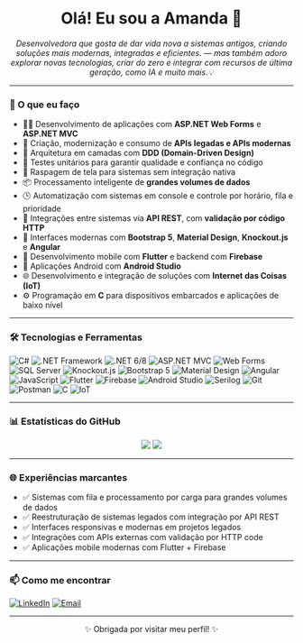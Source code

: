 <h1 align="center">Olá! Eu sou a Amanda 👋</h1>

<p align="center">
  <em>Desenvolvedora que gosta de dar vida nova a sistemas antigos, criando soluções mais modernas, integradas e eficientes. 
  — mas também adoro explorar novas tecnologias, criar do zero e integrar com recursos de última geração, como IA e muito mais.💡
  </em>
</p>

---

### 💼 O que eu faço

- 👩‍💻 Desenvolvimento de aplicações com **ASP.NET Web Forms** e **ASP.NET MVC**
- 🔄 Criação, modernização e consumo de **APIs legadas e APIs modernas**
- 🧠 Arquitetura em camadas com **DDD (Domain-Driven Design)**
- 🧪 Testes unitários para garantir qualidade e confiança no código
- 🧹 Raspagem de tela para sistemas sem integração nativa
- 📦 Processamento inteligente de **grandes volumes de dados**
- 🕒 Automatização com sistemas em console e controle por horário, fila e prioridade
- 🤝 Integrações entre sistemas via **API REST**, com **validação por código HTTP**
- 🎨 Interfaces modernas com **Bootstrap 5**, **Material Design**, **Knockout.js** e **Angular**
- 📱 Desenvolvimento mobile com **Flutter** e backend com **Firebase**
- 📲 Aplicações Android com **Android Studio**
- 🌐 Desenvolvimento e integração de soluções com **Internet das Coisas (IoT)**
- ⚙️ Programação em **C** para dispositivos embarcados e aplicações de baixo nível

---

### 🛠️ Tecnologias e Ferramentas

![C#](https://img.shields.io/badge/-C%23-239120?style=for-the-badge&logo=c-sharp&logoColor=white)
![.NET Framework](https://img.shields.io/badge/-.NET%20Framework%204.5.2-512BD4?style=for-the-badge&logo=dotnet)
![.NET 6/8](https://img.shields.io/badge/-.NET%206%20%7C%208-512BD4?style=for-the-badge&logo=dotnet)
![ASP.NET MVC](https://img.shields.io/badge/-ASP.NET%20MVC-blue?style=for-the-badge)
![Web Forms](https://img.shields.io/badge/-Web%20Forms-00599C?style=for-the-badge)
![SQL Server](https://img.shields.io/badge/-SQL%20Server-CC2927?style=for-the-badge&logo=microsoftsqlserver)
![Knockout.js](https://img.shields.io/badge/-Knockout.js-94B447?style=for-the-badge)
![Bootstrap 5](https://img.shields.io/badge/-Bootstrap%205-7952B3?style=for-the-badge&logo=bootstrap)
![Material Design](https://img.shields.io/badge/-Material%20Design-757575?style=for-the-badge&logo=materialdesign)
![Angular](https://img.shields.io/badge/-Angular-DD0031?style=for-the-badge&logo=angular)
![JavaScript](https://img.shields.io/badge/-JavaScript-F7DF1E?style=for-the-badge&logo=javascript)
![Flutter](https://img.shields.io/badge/-Flutter-02569B?style=for-the-badge&logo=flutter&logoColor=white)
![Firebase](https://img.shields.io/badge/-Firebase-FFCA28?style=for-the-badge&logo=firebase&logoColor=black)
![Android Studio](https://img.shields.io/badge/-Android%20Studio-3DDC84?style=for-the-badge&logo=androidstudio&logoColor=white)
![Serilog](https://img.shields.io/badge/-Serilog-0C0C0C?style=for-the-badge)
![Git](https://img.shields.io/badge/-Git-F05032?style=for-the-badge&logo=git&logoColor=white)
![Postman](https://img.shields.io/badge/-Postman-FF6C37?style=for-the-badge&logo=postman)
![C](https://img.shields.io/badge/-C-00599C?style=for-the-badge&logo=c&logoColor=white)
![IoT](https://img.shields.io/badge/-IoT-00BFFF?style=for-the-badge)

---

### 📊 Estatísticas do GitHub

<p align="center">
  <img src="https://github-readme-stats.vercel.app/api?username=SEU_USUARIO_AQUI&show_icons=true&theme=radical" />
  <img src="https://github-readme-stats.vercel.app/api/top-langs/?username=SEU_USUARIO_AQUI&layout=compact&theme=radical" />
</p>

---

### 🌐 Experiências marcantes

- ✅ Sistemas com fila e processamento por carga para grandes volumes de dados
- ✅ Reestruturação de sistemas legados com integração por API REST
- ✅ Interfaces responsivas e modernas em projetos legados
- ✅ Integrações com APIs externas com validação por HTTP code
- ✅ Aplicações mobile modernas com Flutter + Firebase

---

### 📫 Como me encontrar

[![LinkedIn](https://img.shields.io/badge/-LinkedIn-blue?style=flat-square&logo=linkedin&logoColor=white)](https://www.linkedin.com/in/seu-usuario/)
[![Email](https://img.shields.io/badge/-Email-%23333?style=flat-square&logo=gmail&logoColor=white)](mailto:seu@email.com)

---

<p align="center">✨ Obrigada por visitar meu perfil! ✨</p>


<!--
<h1 align="center">Olá! Eu sou a Amanda 👋</h1>

<p align="center">
  <em>Desenvolvedora apaixonada por transformar sistemas legados em soluções modernas, eficientes e integradas 💡</em>
</p>

---

### 💼 O que eu faço

- 👩‍💻 Desenvolvimento de aplicações com **ASP.NET Web Forms** e **ASP.NET MVC**
- 🔄 Criação, modernização e consumo de **APIs legadas e APIs modernas**
- 🧠 Arquitetura em camadas com **DDD (Domain-Driven Design)**
- 🧪 Testes unitários para garantir qualidade e confiança no código
- 🧹 Raspagem de tela para sistemas sem integração nativa
- 📦 Processamento inteligente de **grandes volumes de dados**
- 🕒 Automatização com sistemas em console e controle por horário, fila e prioridade
- 🤝 Integrações entre sistemas via **API REST**, com **validação por código HTTP**
- 🎨 Interfaces modernas com **Bootstrap 5**, **Material Design**, **Knockout.js** e **Angular**
- 📱 Desenvolvimento mobile com **Flutter** e backend com **Firebase**
- 📲 Aplicações Android com **Android Studio**

---

### 🛠️ Tecnologias e Ferramentas

![C#](https://img.shields.io/badge/-C%23-239120?style=for-the-badge&logo=c-sharp&logoColor=white)
![.NET Framework](https://img.shields.io/badge/-.NET%20Framework%204.5.2-512BD4?style=for-the-badge&logo=dotnet)
![.NET 6/8](https://img.shields.io/badge/-.NET%206%20%7C%208-512BD4?style=for-the-badge&logo=dotnet)
![ASP.NET MVC](https://img.shields.io/badge/-ASP.NET%20MVC-blue?style=for-the-badge)
![Web Forms](https://img.shields.io/badge/-Web%20Forms-00599C?style=for-the-badge)
![SQL Server](https://img.shields.io/badge/-SQL%20Server-CC2927?style=for-the-badge&logo=microsoftsqlserver)
![Knockout.js](https://img.shields.io/badge/-Knockout.js-94B447?style=for-the-badge)
![Bootstrap 5](https://img.shields.io/badge/-Bootstrap%205-7952B3?style=for-the-badge&logo=bootstrap)
![Material Design](https://img.shields.io/badge/-Material%20Design-757575?style=for-the-badge&logo=materialdesign)
![Angular](https://img.shields.io/badge/-Angular-DD0031?style=for-the-badge&logo=angular)
![JavaScript](https://img.shields.io/badge/-JavaScript-F7DF1E?style=for-the-badge&logo=javascript)
![Flutter](https://img.shields.io/badge/-Flutter-02569B?style=for-the-badge&logo=flutter&logoColor=white)
![Firebase](https://img.shields.io/badge/-Firebase-FFCA28?style=for-the-badge&logo=firebase&logoColor=black)
![Android Studio](https://img.shields.io/badge/-Android%20Studio-3DDC84?style=for-the-badge&logo=androidstudio&logoColor=white)
![Serilog](https://img.shields.io/badge/-Serilog-0C0C0C?style=for-the-badge)
![Git](https://img.shields.io/badge/-Git-F05032?style=for-the-badge&logo=git&logoColor=white)
![Postman](https://img.shields.io/badge/-Postman-FF6C37?style=for-the-badge&logo=postman)

---

### 📊 Estatísticas do GitHub

<p align="center">
  <img src="https://github-readme-stats.vercel.app/api?username=SEU_USUARIO_AQUI&show_icons=true&theme=radical" />
  <img src="https://github-readme-stats.vercel.app/api/top-langs/?username=SEU_USUARIO_AQUI&layout=compact&theme=radical" />
</p>

---

### 🌐 Experiências marcantes

- ✅ Sistemas com fila e processamento por carga para grandes volumes de dados
- ✅ Reestruturação de sistemas legados com integração por API REST
- ✅ Interfaces responsivas e modernas em projetos legados
- ✅ Integrações com APIs externas com validação por HTTP code
- ✅ Aplicações mobile modernas com Flutter + Firebase

---

### 📫 Como me encontrar

[![LinkedIn](https://img.shields.io/badge/-LinkedIn-blue?style=flat-square&logo=linkedin&logoColor=white)](https://www.linkedin.com/in/seu-usuario/)
[![Email](https://img.shields.io/badge/-Email-%23333?style=flat-square&logo=gmail&logoColor=white)](mailto:seu@email.com)

---

<p align="center">✨ Obrigada por visitar meu perfil! ✨</p>

